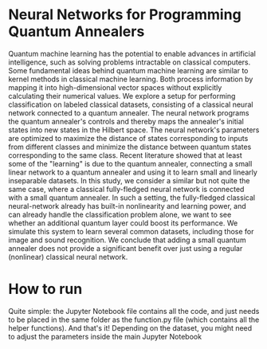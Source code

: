 # Neural Networks for Programming Quantum Annealers
Quantum machine learning has the potential to enable advances in artificial intelligence, such as solving problems intractable on classical computers. Some fundamental ideas behind quantum machine learning are similar to kernel methods in classical machine learning. Both process information by mapping it into high-dimensional vector spaces without explicitly calculating their numerical values. We explore a setup for performing classification on labeled classical datasets, consisting of a classical neural network connected to a quantum annealer. The neural network programs the quantum annealer's controls and thereby maps the annealer's initial states into new states in the Hilbert space. The neural network's parameters are optimized to maximize the distance of states corresponding to inputs from different classes and minimize the distance between quantum states corresponding to the same class. Recent literature showed that at least some of the "learning" is due to the quantum annealer, connecting a small linear network to a quantum annealer and using it to learn small and linearly inseparable datasets. In this study, we consider a similar but not quite the same case, where a classical fully-fledged neural network is connected with a small quantum annealer. In such a setting, the fully-fledged classical neural-network already has built-in nonlinearity and learning power, and can already handle the classification problem alone, we want to see whether an additional quantum layer could boost its performance. We simulate this system to learn several common datasets, including those for image and sound recognition. We conclude that adding a small quantum annealer does not provide a significant benefit over just using a regular (nonlinear) classical neural network.

# How to run
Quite simple: the Jupyter Notebook file contains all the code, and just needs to be placed in the same folder as the function.py file (which contains all the helper functions). And that's it! Depending on the dataset, you might need to adjust the parameters inside the main Jupyter Notebook
